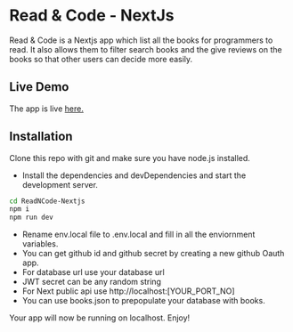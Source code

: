 # Read & Code - NextJs

Read & Code is a Nextjs app which list all the books for programmers to read. It also allows them to filter search books and the give reviews on the books so that other users can decide more easily.

## Live Demo

The app is live [here.](https://read-n-code.vercel.app/)

## Installation

Clone this repo with git and make sure you have node.js installed.

- Install the dependencies and devDependencies and start the development server.

```sh
cd ReadNCode-Nextjs
npm i
npm run dev
```

- Rename env.local file to .env.local and fill in all the enviornment variables.
- You can get github id and github secret by creating a new github Oauth app.
- For database url use your database url
- JWT secret can be any random string
- For Next public api use http://localhost:[YOUR_PORT_NO]
- You can use books.json to prepopulate your database with books.

Your app will now be running on localhost. Enjoy!

